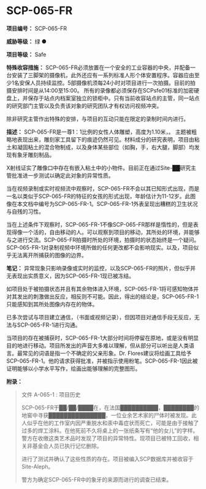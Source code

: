 # SCP-065-FR
**项目编号：**  SCP-065-FR

**威胁等级：**  绿 ●

**项目等级：**  Safe

**特殊收容措施：**  SCP-065-FR必须放置在一个安全的工业容器的中央，并配备一台安装了三脚架的摄像机，此外还应有一系列标准人形个体安置程序。容器应由至少1名安保人员持续监控。5部摄像机须每24小时对项目进行一次拍摄。目前的拍摄安排时间是从14:00至15:00。 所有的录像都必须保存在SCPsfe01标准的加密硬盘上，并保存于站点内档案室独立的锁柜中。只有当前收容站点的主管，同一站点的研究部门主管以及负责该对象的研究团队才有权访问视频冲突。

除非研究主管作出特殊的安排，与项目的互动只能在限定的录制时间内进行。

**描述：**  SCP-065-FR是一尊1：1比例的女性人体雕塑，高度为1.10米，。 主题被粗略地表现出来，雕刻家工具留下的痕迹仍然可见。材料成分的研究表明，项目由粘土和凝固粘土的混合物制成，以及身体某些部位（如胸，手，右大腿，脚部）均发现有象牙雕刻制品。

X射线证实了雕像口中存在有嵌入粘土中的小物件。目前正在通过Site-██研究主管批准进一步测试以确定此对象的异常性质。

当在视频录制或实时视频流中观察时，SCP-065-FR不会以其已知形式出现，而是一名以类似于SCP-065-FR的特征的女孩的形式出现，年龄估计为11-12岁。此图像在本文档中编号为SCP-065-FR-1。SCP-065-FR-1外表呈现出糟糕的卫生状况与自残的习性。

当在上述条件下观察时，SCP-065-FR-1不像SCP-065-FR那样是惰性的，但是表现得像一个活的，自由移动的人。可以观察到项目的移动，其所处的环境，并能够与之进行交流。SCP-065-FR拍摄时所处的环境，拍摄时的状态始终是一个疑问。SCP-065-FR-1对录制视频中环境所做的任何更改都不会影响现实。以及，项目似乎无法离开所捕获的图像的边界。

**笔记：**  异常现象只影响录像或实时的监控，以及SCP-065-FR的照片，但似乎并无表现出实质意义，因为SCP-065-FR-1现已被冻结。

如项目处于被拍摄状态并且有其余物体进入环境，SCP-065-FR-1将可感知物体并对其发出的刺激做出反应，相反则不可能。因此，得出的结论是，SCP-065-FR-1只能感知到其所处图像内存在的物体。

已多次尝试与项目建立通信，（书面或视频记录），但因项目对通信手段无反应，无法与SCP-065-FR-1进行沟通。

当项目的存在被捕获时，SCP-065-FR-1大部分时间将停留在原地，或是没有明显目的地进行移动。项目所发出的声音大多难以理解，但从部分可以听出是人类语言。最常见的词语是指一个不确定的父亲形象。Dr. Flores建议将绘画工具给予SCP-065-FR-1。他的请求获得批准，并被指示使用粉笔。SCP-065-FR-1因此被证明能够以小学水平写作，绘画出能够理解的完整图形。

**附录：** 


> 文件 A-065-1 : 项目历史
> 
> SCP-065-FR于██/██/████在，在法国██████████，████████的地窖中寻获███████████████，一位业余艺术家的尸体时被发现。此人似乎在他的工作室内因严重脱水和汞中毒症状而死亡，可能是由于接触了过多的焊工涂料。在他死前不久将桌上的一张纸条写有“他的女儿”的字样。警方在收缴这类艺术品时发现了项目的异常特性。现项目已被特工回收，相关非基金会人员已执行记忆删除。
> 
> 进行了测试并确认了这些性质的存在。项目被编入SCP数据库并被收容于Site-Aleph。
> 
> 警方为确定SCP-065-FR中的象牙的来源而进行的调查已结束。
> 

